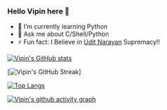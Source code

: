 ### Hello Vipin here 👋
- 🌱 I’m currently learning Python
- 💬 Ask me about C/Shell/Python
- ⚡ Fun fact: I Believe in [Udit Narayan](https://open.spotify.com/playlist/37i9dQZF1DWWW2TUg6EljY) Supremacy!!

[![Vipin's GitHub stats](https://github-readme-stats.vercel.app/api?username=Vipin22875&count_private=true&include_all_commits=true&show_icons=true&theme=radical)](https://github.com/Vipin22875/github-readme-stats)

[![Vipin's GitHub Streak](https://github-readme-streak-stats.herokuapp.com/?user=Vipin22875&theme=highcontrast&include_all_commits=true&currStreakNum=2FD3EB&fire=pink&sideLabels=F00&date_format=[Y.]n.j)]

[![Top Langs](https://github-readme-stats.vercel.app/api/top-langs/?username=Vipin22875&layout=compact&theme=highcontrast)](https://github.com/Vipin22875/github-readme-stats)


[![Vipin's github activity graph](https://activity-graph.herokuapp.com/graph?username=Vipin22875&theme=xcode)](https://github.com/Vipin22875/github-readme-activity-graph)


